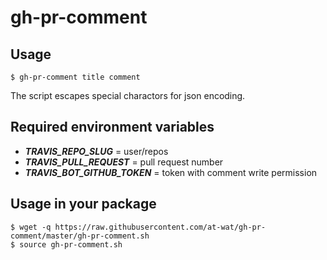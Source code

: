 # gh-pr-comment

## Usage

```
$ gh-pr-comment title comment
```

The script escapes special charactors for json encoding.

## Required environment variables

- ***TRAVIS\_REPO\_SLUG*** = user/repos
- ***TRAVIS\_PULL\_REQUEST*** = pull request number
- ***TRAVIS\_BOT\_GITHUB\_TOKEN*** = token with comment write permission

## Usage in your package

```
$ wget -q https://raw.githubusercontent.com/at-wat/gh-pr-comment/master/gh-pr-comment.sh
$ source gh-pr-comment.sh
```


